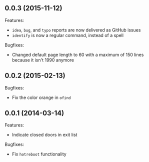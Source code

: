 ## 0.0.3 (2015-11-12)

Features:

  - `idea`, `bug`, and `typo` reports are now delivered as GitHub issues
  - `identify` is now a regular command, instead of a spell

Bugfixes:

  - Changed default page length to 60 with a maximum of 150 lines because it isn't 1990 anymore

## 0.0.2 (2015-02-13)

Bugfixes:

  - Fix the color orange in `ofind`

## 0.0.1 (2014-03-14)

Features:

  - Indicate closed doors in exit list

Bugfixes:

  - Fix `hotreboot` functionality

